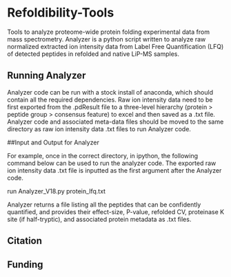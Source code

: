 # Refoldibility-Tools
Tools to analyze proteome-wide protein folding experimental data from mass spectrometry. Analyzer is a python script written to analyze raw normalized extracted ion intensity data from Label Free Quantification (LFQ) of detected peptides in refolded and native LiP-MS samples. 

## Running Analyzer

Analyzer code can be run with a stock install of anaconda, which should contain all the required dependencies. Raw ion intensity data need to be first exported from the .pdResult file to a three-level hierarchy (protein > peptide group > consensus feature) to excel and then saved as a .txt file. Analyzer code and associated meta-data files should be moved to the same directory as raw ion intensity data .txt files to run Analyzer code. 

##Input and Output for Analyzer 

For example, once in the correct directory, in ipython, the following command below can be used to run the analyzer code. The exported raw ion intensity data .txt file is inputted as the first argument after the Analyzer code.  

run Analyzer_V18.py protein_lfq.txt

Analyzer returns a file listing all the peptides that can be confidently quantified, and provides their effect-size, P-value, refolded CV, proteinase K site (if half-tryptic), and associated protein metadata as .txt files. 

## Citation

## Funding

